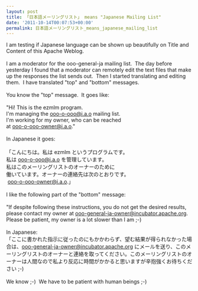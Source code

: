 ```yaml
---
layout: post
title: 「日本語メーリングリスト」 means "Japanese Mailing List"
date: '2011-10-14T00:07:53+00:00'
permalink: 日本語メーリングリスト_means_japanese_mailing_list
---
```

I am testing if Japanese language can be shown up beautifully on Title and Content of this Apache Weblog.<br /><br />I am a moderator for the ooo-general-ja mailing list.&nbsp; The day before yesterday I found that a moderator can remotely edit the text files that make up the responses the list sends out.&nbsp; Then I started translating and editing them.&nbsp; I have translated &quot;top&quot; and &quot;bottom&quot; messages.<br /><br />You know the &quot;top&quot; message.&nbsp; It goes like:<br /><br />&quot;Hi! This is the ezmlm program.<br />I'm managing the ooo-o-ooo@i.a.o mailing list.<br />I'm working for my owner, who can be reached<br />at ooo-o-ooo-owner@i.a.o.&quot;<br /><br />In Japanese it goes:<br /><br />「こんにちは。私は ezmlm というプログラムです。<br />私は ooo-o-ooo@i.a.o を管理しています。<br />私はこのメーリングリストのオーナーのために<br />働いています。オーナーの連絡先は次のとおりです。<br />&nbsp;ooo-o-ooo-owner@i.a.o.」<br /><br />I like the following part of the &quot;bottom&quot; message:<br /><br />&quot;If despite following these instructions, you do not get the desired results, please contact my owner at ooo-general-ja-owner@incubator.apache.org. Please be patient, my owner is a lot slower than I am ;-)<br /><br />In Japanese:<br />「ここに書かれた指示に従ったのにもかかわらず、望む結果が得られなかった場合は、ooo-general-ja-owner@incubator.apache.org にメールを送り、このメーリングリストのオーナーと連絡を取ってください。このメーリングリストのオーナーは人間なので私より反応に時間がかかると思いますが辛抱強くお待ちください ;-)<br /><br />We know ;-)&nbsp; We have to be patient with human beings ;-)<br /><br />
